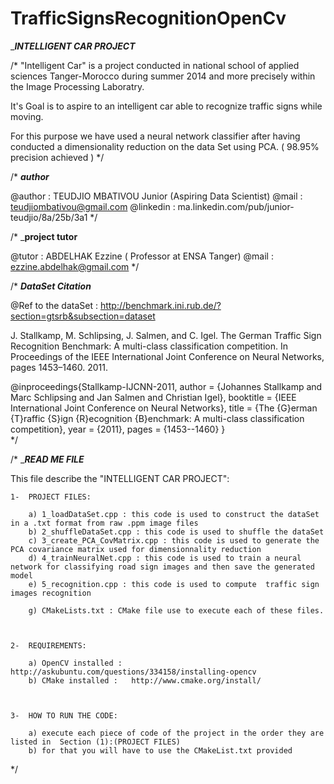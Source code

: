 TrafficSignsRecognitionOpenCv
=============================




______________________INTELLIGENT  CAR  PROJECT_____________________

/* "Intelligent Car" is a project conducted in national school of applied sciences Tanger-Morocco during summer 2014 and more precisely within the
    Image Processing Laboratry.

   It's Goal is to aspire to an intelligent car able to  recognize traffic  signs while moving.
	
   For this purpose we have used a neural network classifier after having conducted a dimensionality reduction on the data Set using PCA.  ( 98.95% precision achieved )
*/


/*              _______author_______

   @author   :  TEUDJIO MBATIVOU Junior (Aspiring Data Scientist)
   @mail     :  teudjiombativou@gmail.com 
   @linkedin :  ma.linkedin.com/pub/junior-teudjio/8a/25b/3a1
*/


/* 		_______project tutor______
   
   @tutor   :  ABDELHAK Ezzine ( Professor at ENSA Tanger)
   @mail    :  ezzine.abdelhak@gmail.com
*/

 

/* 		_______DataSet Citation_______


   @Ref to the dataSet : http://benchmark.ini.rub.de/?section=gtsrb&subsection=dataset
   
   J. Stallkamp, M. Schlipsing, J. Salmen, and C. Igel. The German Traffic Sign Recognition Benchmark: A multi-class classification competition. 
   In Proceedings of    the IEEE International Joint Conference on Neural Networks, pages 1453–1460. 2011.

   @inproceedings{Stallkamp-IJCNN-2011,
    author = {Johannes Stallkamp and Marc Schlipsing and Jan Salmen and Christian Igel},
    booktitle = {IEEE International Joint Conference on Neural Networks},
    title = {The {G}erman {T}raffic {S}ign {R}ecognition {B}enchmark: A multi-class classification competition},
    year = {2011},
    pages = {1453--1460}
    }   
*/


/* 		________READ ME FILE_______
  
   This file describe the "INTELLIGENT CAR PROJECT":

	1-  PROJECT FILES:

		a) 1_loadDataSet.cpp : this code is used to construct the dataSet  in a .txt format from raw .ppm image files
		b) 2_shuffleDataSet.cpp : this code is used to shuffle the dataSet 
		c) 3_create_PCA_CovMatrix.cpp : this code is used to generate the PCA covariance matrix used for dimensionnality reduction
		d) 4_trainNeuralNet.cpp : this code is used to train a neural network for classifying road sign images and then save the generated model
		e) 5_recognition.cpp : this code is used to compute  traffic sign images recognition
	
		g) CMakeLists.txt : CMake file use to execute each of these files.



	2-  REQUIREMENTS:
		
		a) OpenCV installed :  http://askubuntu.com/questions/334158/installing-opencv
		b) CMake installed :   http://www.cmake.org/install/ 

	

	3-  HOW TO RUN THE CODE:
		
		a) execute each piece of code of the project in the order they are listed in  Section (1):(PROJECT FILES)
		b) for that you will have to use the CMakeList.txt provided 
		

*/

